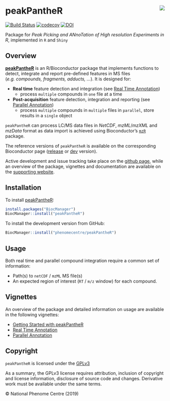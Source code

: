 

# peakPantheR <img src="man/figures/peakPantheR-logo.png" align="right" />

[![Build
Status](https://travis-ci.org/phenomecentre/peakPantheR.svg?branch=master)](https://travis-ci.org/phenomecentre/peakPantheR)
[![codecov](https://codecov.io/gh/phenomecentre/peakPantheR/branch/master/graph/badge.svg)](https://codecov.io/gh/phenomecentre/peakPantheR/branch/master)
[![DOI](https://zenodo.org/badge/116680214.svg)](https://zenodo.org/badge/latestdoi/116680214)


Package for *Peak Picking and ANnoTation of High resolution Experiments in R*, implemented in `R` and `Shiny`

## Overview

[**peakPantheR**](https://phenomecentre.github.io/peakPantheR.github.io/) is an R/Bioconductor package that implements functions to detect, integrate and report pre-defined features in MS files (*e.g. compounds, fragments, adducts, …*). It is designed for:

  - **Real time** feature detection and integration (see [Real Time Annotation](https://phenomecentre.github.io/peakPantheR.github.io/articles/real-time-annotation.html))
      - process `multiple` compounds in `one` file at a time
  - **Post-acquisition** feature detection, integration and reporting (see [Parallel Annotation](https://phenomecentre.github.io/peakPantheR.github.io/articles/parallel-annotation.html))
      - process `multiple` compounds in `multiple` files in `parallel`, store results in a `single` object

`peakPantheR` can process LC/MS data files in *NetCDF*, *mzML*/*mzXML* and *mzData* format as data import is achieved using Bioconductor’s [`mzR`](https://bioconductor.org/packages/3.10/mzR) package.

The reference versions of `peakPantheR` is available on the corresponding Bioconductor page ([release](https://bioconductor.org/packages/release/bioc/html/peakPantheR.html) or [dev](https://bioconductor.org/packages/devel/bioc/html/peakPantheR.html) version).

Active development and issue tracking take place on the [github page](https://github.com/phenomecentre/peakPantheR), while an overview of the package, vignettes and documentation are available on the [supporting website](https://phenomecentre.github.io/peakPantheR.github.io/).

## Installation

To install [peakPantheR](https://bioconductor.org/packages/release/bioc/html/peakPantheR.html):
``` r
install.packages("BiocManager")
BiocManager::install("peakPantheR")
```

To install the development version from GitHub:
``` r
BiocManager::install("phenomecentre/peakPantheR")
```

## Usage

Both real time and parallel compound integration require a common set of information:

  - Path(s) to `netCDF` / `mzML` MS file(s)
  - An expected region of interest (`RT` / `m/z` window) for each compound.

## Vignettes

An overview of the package and detailed information on usage are available in the following vignettes:

  - [Getting Started with peakPantheR](https://phenomecentre.github.io/peakPantheR.github.io/articles/getting-started.html)
  - [Real Time Annotation](https://phenomecentre.github.io/peakPantheR.github.io/articles/real-time-annotation.html)
  - [Parallel Annotation](https://phenomecentre.github.io/peakPantheR.github.io/articles/parallel-annotation.html)

## Copyright

`peakPantheR` is licensed under the [GPLv3](http://choosealicense.com/licenses/gpl-3.0/)

As a summary, the GPLv3 license requires attribution, inclusion of copyright and license information, disclosure of source code and changes. Derivative work must be available under the same terms.

© National Phenome Centre (2019)
